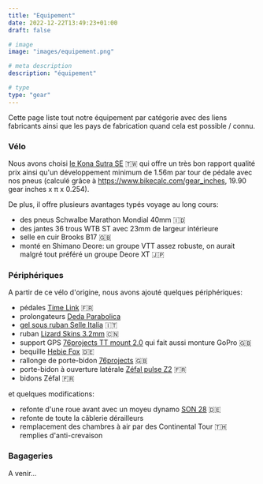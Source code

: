 ```yaml
---
title: "Equipement"
date: 2022-12-22T13:49:23+01:00
draft: false

# image
image: "images/equipement.png"

# meta description
description: "équipement"

# type
type: "gear"
---
```


Cette page liste tout notre équipement par catégorie avec des liens fabricants ainsi que les pays
de fabrication quand cela est possible / connu.

### Vélo

Nous avons choisi [le Kona Sutra SE](https://konaworld.com/sutra_se.cfm) 🇹🇼 qui offre un
très bon rapport qualité prix ainsi qu'un développement minimum de 1.56m par tour de pédale avec nos
pneus (calculé grâce à https://www.bikecalc.com/gear_inches, 19.90 gear inches x π x 0.254).

De plus, il offre plusieurs avantages typés voyage au long cours:
- des pneus Schwalbe Marathon Mondial 40mm 🇮🇩
- des jantes 36 trous WTB ST avec 23mm de largeur intérieure
- selle en cuir Brooks B17 🇬🇧
- monté en Shimano Deore: un groupe VTT assez robuste, on aurait malgré tout préféré un groupe
Deore XT 🇯🇵

### Périphériques

A partir de ce vélo d'origine, nous avons ajouté quelques périphériques:

- pédales [Time Link](https://www.sram.com/en/time-sport/models/pd-link-a1) 🇫🇷
- prolongateurs [Deda Parabolica](https://dedaelementi.com/parabolica-uno-extensions)
- [gel sous ruban Selle Italia](https://www.selleitalia.com/bar-pad/) 🇮🇹
- ruban [Lizard Skins 3.2mm](https://www.lizardskins.com/product-details?h=dsp-bar-tape-v2-jet-black) 🇨🇳
- support GPS [76projects TT mount 2.0](https://76projects.com/collections/shop-computer-mounts-light-brackets/products/garmin-tt-mount)
qui fait aussi monture GoPro 🇬🇧
- bequille [Hebie Fox](https://www.hebie.de/en/parking/rear-stands/fox/672v/) 🇩🇪
- rallonge de porte-bidon [76projects](https://76projects.com/collections/shop-other-accessories/products/water-bottle-space-saver) 🇬🇧
- porte-bidon à ouverture latérale [Zéfal pulse Z2](https://www.zefal.com/en/bottle-cages/498-pulse-z2.html) 🇫🇷
- bidons Zéfal 🇫🇷

et quelques modifications:

- refonte d'une roue avant avec un moyeu dynamo [SON 28](https://nabendynamo.de/en/products/hub-dynamos/for-thru-axles/) 🇩🇪
- refonte de toute la câblerie dérailleurs
- remplacement des chambres à air par des Continental Tour 🇹🇭 remplies d'anti-crevaison

### Bagageries

A venir...
